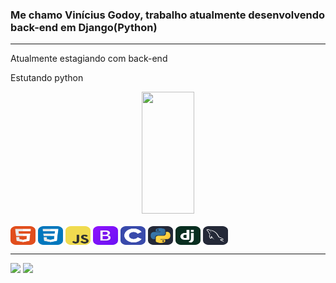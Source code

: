 <h3> <b>Me chamo Vinícius Godoy, trabalho atualmente desenvolvendo back-end em Django(Python)</b></h3>
<hr>
<p> Atualmente estagiando com back-end</p>
<p> Estutando python</p>

<div align="center"> 
  <img width="41%" height="195px" src="https://github-readme-stats.vercel.app/api/top-langs/?username=Viniciusgrn&layout=compact&hide_border=false&title_color=3EBDFF&custom_title=Linguagens%20Mais%20Usadas&text_color=fff&bg_color=0d1117" />
</div>

<div style="display: inline_block"><br>
  <img align="center" alt="Vinicius-HTML" height="30" width="40" src="https://github.com/Viniciusgrn/Viniciusgrn/blob/main/icons/HTML.svg">
  <img align="center" alt="Vinicius-CSS" height="30" width="40" src="https://github.com/Viniciusgrn/Viniciusgrn/blob/main/icons/CSS.svg">
  <img align="center" alt="Vinicius-Js" height="30" width="40" src="https://github.com/Viniciusgrn/Viniciusgrn/blob/main/icons/JavaScript.svg">
  <img align="center" alt="Vinicius-Bootstrap" height="30" width="40" src="https://github.com/Viniciusgrn/Viniciusgrn/blob/main/icons/Bootstrap.svg">
  <img align="center" alt="Vinicius-C" height="30" width="40" src="https://github.com/Viniciusgrn/Viniciusgrn/blob/main/icons/C.svg">
  <img align="center" alt="Vinicius-Python" height="30" width="40" src="https://github.com/Viniciusgrn/Viniciusgrn/blob/main/icons/Python-Dark.svg">
  <img align="center" alt="Vinicius-Django" height="30" width="40" src="https://github.com/Viniciusgrn/Viniciusgrn/blob/main/icons/Django.svg">
  <img align="center" alt="Vinicius-MySQL" height="30" width="40" src="https://github.com/Viniciusgrn/Viniciusgrn/blob/main/icons/MySQL-Dark.svg">
</div>

<hr>
<div>
 <a href="https://www.linkedin.com/in/vinicius-godoy-a2a392264/" target="_blank"><img src="https://img.shields.io/badge/-LinkedIn-%230077B5?style=for-the-badge&logo=linkedin&logoColor=white" target="_blank"></a> 
 <a href = "mailto:Viniciusgrn6@gmail.com" ><img src="https://img.shields.io/badge/-Gmail-FF495F?style=for-the-badge&logo=gmail&logoColor=white" target="_blank"></a>
</div>
<!--
**Viniciusgrn/Viniciusgrn** is a ✨ _special_ ✨ repository because its `README.md` (this file) appears on your GitHub profile.

Here are some ideas to get you started:

- 🔭 I’m currently working on ...
- 🌱 I’m currently learning ...
- 👯 I’m looking to collaborate on ...
- 🤔 I’m looking for help with ...
- 💬 Ask me about ...
- 📫 How to reach me: ...
- 😄 Pronouns: ...
- ⚡ Fun fact: ...
-->
